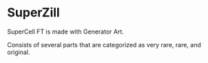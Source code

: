 # SuperZill

SuperCell FT is made with Generator Art.

Consists of several parts that are categorized as very rare, rare, and original.
